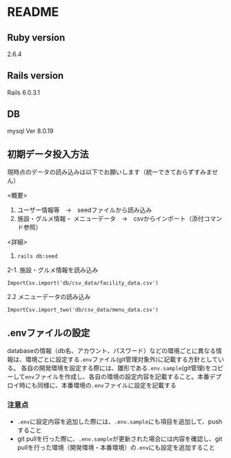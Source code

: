 # README

## Ruby version

   2.6.4

## Rails version

  Rails 6.0.3.1
  
## DB

mysql  Ver 8.0.19 

## 初期データ投入方法
現時点のデータの読み込みは以下でお願いします（統一できておらずすみません）
 
<概要>

1. ユーザー情報等　→　seedファイルから読み込み
2. 施設・グルメ情報・ メニューデータ　→　csvからインポート（添付コマンド参照）

<詳細>

1. ` rails db:seed `

2-1. 施設・グルメ情報を読み込み
 
` ImportCsv.import('db/csv_data/facility_data.csv')  `

2.2 メニューデータの読み込み

` ImportCsv.import_two('db/csv_data/menu_data.csv') `

## .envファイルの設定

databaseの情報（db名、アカウント、パスワード）などの環境ごとに異なる情報は、環境ごとに設定する`.env`ファイル(git管理対象外)に記載する方針としている。
各自の開発環境を設定する際には、雛形である`.env.sample`(git管理)をコピーして`env`ファイルを作成し、各自の環境の設定内容を記載すること。本番デプロイ時にも同様に、本番環境の`.env`ファイルに設定を記載する

### 注意点
- `.env`に設定内容を追加した際には、`.env.sample`にも項目を追加して、pushすること
- git pullを行った際に、`.env.sample`が更新された場合には内容を確認し、git pullを行った環境（開発環境・本番環境）の`.env`にも設定を追加すること